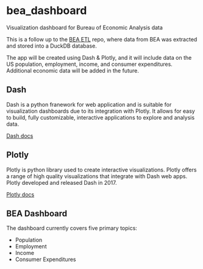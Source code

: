 # bea_dashboard
Visualization dashboard for Bureau of Economic Analysis data

This is a follow up to the [BEA ETL](https://github.com/0-steve/bea_etl) repo, where data from BEA was extracted and stored into a DuckDB database. 

The app will be created using Dash & Plotly, and it will include data on the US population, employment, income, and consumer expenditures. Additional economic data will be added in the future.

## Dash

Dash is a python franework for web application and is suitable for visualization dashboards due to its integration with Plotly. It allows for easy to build, fully customizable, interactive applications to explore and analysis data.

[Dash docs](https://dash.plotly.com/)

## Plotly 

Plotly is python library used to create interactive visualizations. Plotly offers a range of high quality visualizations that integrate with Dash web apps. Plotly developed and released Dash in 2017.

[Plotly docs](https://plotly.com/python/)

## BEA Dashboard 

The dashboard currently covers five primary topics: 

- Population
- Employment
- Income
- Consumer Expenditures
